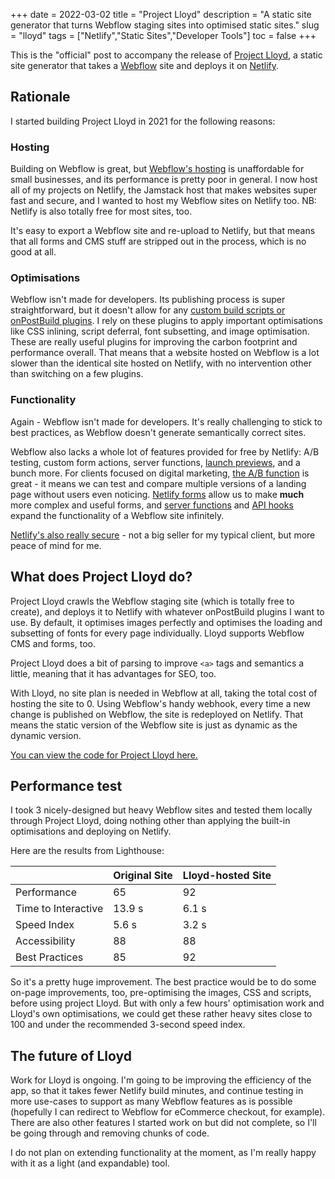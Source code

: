 +++
date = 2022-03-02
title = "Project Lloyd"
description = "A static site generator that turns Webflow staging sites into optimised static sites."
slug = "lloyd"
tags = ["Netlify","Static Sites","Developer Tools"]
toc = false
+++

This is the "official" post to accompany the release of [Project Lloyd](https://github.com/well-made-uk/project-lloyd), a static site generator that takes a [Webflow](https://webflow.io) site and deploys it on [Netlify](https://netlify.app).

## Rationale
I started building Project Lloyd in 2021 for the following reasons:

### Hosting
Building on Webflow is great, but [Webflow's hosting](https://webflow.com/pricing#site-plans) is unaffordable for small businesses, and its performance is pretty poor in general. I now host all of my projects on Netlify, the Jamstack host that makes websites super fast and secure, and I wanted to host my Webflow sites on Netlify too. NB: Netlify is also totally free for most sites, too.

It's easy to export a Webflow site and re-upload to Netlify, but that means that all forms and CMS stuff are stripped out in the process, which is no good at all.

### Optimisations
Webflow isn't made for developers. Its publishing process is super straightforward, but it doesn't allow for any [custom build scripts or onPostBuild plugins](https://www.netlify.com/products/build/plugins/). I rely on these plugins to apply important optimisations like CSS inlining, script deferral, font subsetting, and image optimisation. These are really useful plugins for improving the carbon footprint and performance overall. That means that a website hosted on Webflow is a lot slower than the identical site hosted on Netlify, with no intervention other than switching on a few plugins.

### Functionality
Again - Webflow isn't made for developers. It's really challenging to stick to best practices, as Webflow doesn't generate semantically correct sites.

Webflow also lacks a whole lot of features provided for free by Netlify: A/B testing, custom form actions, server functions, [launch previews](https://www.netlify.com/products/deploy-previews/), and a bunch more. For clients focused on digital marketing, [the A/B function](https://docs.netlify.com/site-deploys/split-testing/) is great - it means we can test and compare multiple versions of a landing page without users even noticing. [Netlify forms](https://www.netlify.com/products/forms/) allow us to make **much** more complex and useful forms, and [server functions](https://www.netlify.com/products/functions/) and [API hooks](https://www.netlify.com/blog/announcing-netlify-graph-a-faster-way-for-teams-to-develop-web-apps-with-apis) expand the functionality of a Webflow site infinitely.

[Netlify's also really secure](https://www.netlify.com/security/) - not a big seller for my typical client, but more peace of mind for me.

## What does Project Lloyd do?
Project Lloyd crawls the Webflow staging site (which is totally free to create), and deploys it to Netlify with whatever onPostBuild plugins I want to use. By default, it optimises images perfectly and optimises the loading and subsetting of fonts for every page individually. Lloyd supports Webflow CMS and forms, too.

Project Lloyd does a bit of parsing to improve ```<a>``` tags and semantics a little, meaning that it has advantages for SEO, too.

With Lloyd, no site plan is needed in Webflow at all, taking the total cost of hosting the site to 0. Using Webflow's handy webhook, every time a new change is published on Webflow, the site is redeployed on Netlify. That means the static version of the Webflow site is just as dynamic as the dynamic version.

[You can view the code for Project Lloyd here.](https://github.com/well-made-uk/project-lloyd)

## Performance test

I took 3 nicely-designed but heavy Webflow sites and tested them locally through Project Lloyd, doing nothing other than applying the built-in optimisations and deploying on Netlify.

Here are the results from Lighthouse:

| | Original Site | Lloyd-hosted Site
| --- | --- | ---
| Performance | 65 | 92
| Time to Interactive | 13.9 s | 6.1 s
| Speed Index | 5.6 s | 3.2 s
| Accessibility | 88 | 88
| Best Practices | 85 | 92

So it's a pretty huge improvement. The best practice would be to do some on-page improvements, too, pre-optimising the images, CSS and scripts, before using project Lloyd. But with only a few hours' optimisation work and Lloyd's own optimisations, we could get these rather heavy sites close to 100 and under the recommended 3-second speed index.

## The future of Lloyd
Work for Lloyd is ongoing. I'm going to be improving the efficiency of the app, so that it takes fewer Netlify build minutes, and continue testing in more use-cases to support as many Webflow features as is possible (hopefully I can redirect to Webflow for eCommerce checkout, for example). There are also other features I started work on but did not complete, so I'll be going through and removing chunks of code.

I do not plan on extending functionality at the moment, as I'm really happy with it as a light (and expandable) tool.

